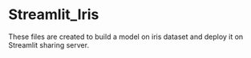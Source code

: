 # Streamlit_Iris
These files are created to build a model on iris dataset and deploy it on Streamlit sharing server.
